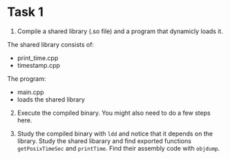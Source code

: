 # Task 1
1) Compile a shared library (.so file) and a program that dynamicly loads it.

The shared library consists of:
- print_time.cpp
- timestamp.cpp

The program:
- main.cpp
- loads the shared library

2) Execute the compiled binary. You might also need to do a few steps here.

3) Study the compiled binary with `ldd` and notice that it depends on the library.
Study the shared libarary and find exported functions `getPosixTimeSec` and `printTime`.
Find their assembly code with `objdump`.

